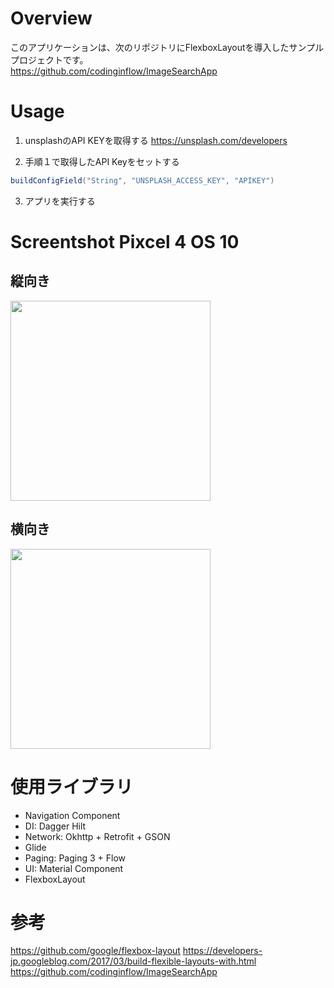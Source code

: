 # Overview
このアプリケーションは、次のリポジトリにFlexboxLayoutを導入したサンプルプロジェクトです。<br>
https://github.com/codinginflow/ImageSearchApp<br>

# Usage

1. unsplashのAPI KEYを取得する
https://unsplash.com/developers

2. 手順１で取得したAPI Keyをセットする
```groovy
buildConfigField("String", "UNSPLASH_ACCESS_KEY", "APIKEY")
```
3. アプリを実行する

# Screentshot Pixcel 4 OS 10

## 縦向き
<img src="capture.gif" width=320 />

## 横向き
<img src="https://user-images.githubusercontent.com/16476224/123540744-8529f200-d77b-11eb-9e54-168e18dda900.png" width=320 />

# 使用ライブラリ

- Navigation Component
- DI: Dagger Hilt
- Network: Okhttp + Retrofit + GSON
- Glide
- Paging: Paging 3 + Flow
- UI: Material Component
- FlexboxLayout


# 参考
https://github.com/google/flexbox-layout
https://developers-jp.googleblog.com/2017/03/build-flexible-layouts-with.html
https://github.com/codinginflow/ImageSearchApp